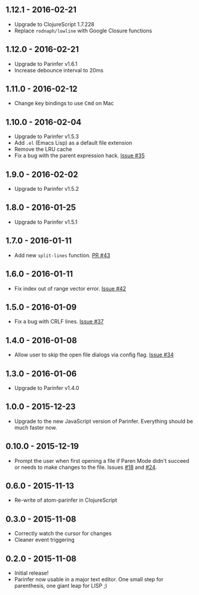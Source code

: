 ## 1.12.1 - 2016-02-21
* Upgrade to ClojureScript 1.7.228
* Replace `rodnaph/lowline` with Google Closure functions

## 1.12.0 - 2016-02-21
* Upgrade to Parinfer v1.6.1
* Increase debounce interval to 20ms

## 1.11.0 - 2016-02-12
* Change key bindings to use <kbd>Cmd</kbd> on Mac

## 1.10.0 - 2016-02-04
* Upgrade to Parinfer v1.5.3
* Add `.el` (Emacs Lisp) as a default file extension
* Remove the LRU cache
* Fix a bug with the parent expression hack. [Issue #35]

## 1.9.0 - 2016-02-02
* Upgrade to Parinfer v1.5.2

## 1.8.0 - 2016-01-25
* Upgrade to Parinfer v1.5.1

## 1.7.0 - 2016-01-11
* Add new `split-lines` function. [PR #43]

## 1.6.0 - 2016-01-11
* Fix index out of range vector error. [Issue #42]

## 1.5.0 - 2016-01-09
* Fix a bug with CRLF lines. [Issue #37]

## 1.4.0 - 2016-01-08
* Allow user to skip the open file dialogs via config flag. [Issue #34]

## 1.3.0 - 2016-01-06
* Upgrade to Parinfer v1.4.0

## 1.0.0 - 2015-12-23
* Upgrade to the new JavaScript version of Parinfer. Everything should be much faster now.

## 0.10.0 - 2015-12-19
* Prompt the user when first opening a file if Paren Mode didn't succeed or
  needs to make changes to the file. Issues [#18] and [#24].

## 0.6.0 - 2015-11-13
* Re-write of atom-parinfer in ClojureScript

## 0.3.0 - 2015-11-08
* Correctly watch the cursor for changes
* Cleaner event triggering

## 0.2.0 - 2015-11-08
* Initial release!
* Parinfer now usable in a major text editor. One small step for parenthesis,
  one giant leap for LISP ;)

[#18]:https://github.com/oakmac/atom-parinfer/issues/18
[#24]:https://github.com/oakmac/atom-parinfer/issues/24
[Issue #34]:https://github.com/oakmac/atom-parinfer/issues/34
[Issue #37]:https://github.com/oakmac/atom-parinfer/issues/37
[Issue #42]:https://github.com/oakmac/atom-parinfer/issues/42
[Issue #35]:https://github.com/oakmac/atom-parinfer/issues/35
[PR #43]:https://github.com/oakmac/atom-parinfer/pull/43
